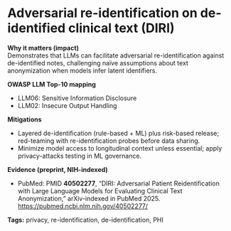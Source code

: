 # Adversarial re-identification on de-identified clinical text (DIRI)

**Why it matters (impact)**  
Demonstrates that LLMs can facilitate adversarial re-identification against de-identified notes, challenging naïve assumptions about text anonymization when models infer latent identifiers.

**OWASP LLM Top-10 mapping**  
- LLM06: Sensitive Information Disclosure  
- LLM02: Insecure Output Handling

**Mitigations**  
- Layered de-identification (rule-based + ML) plus risk-based release; red-teaming with re-identification probes before data sharing.  
- Minimize model access to longitudinal context unless essential; apply privacy-attacks testing in ML governance.

**Evidence (preprint, NIH-indexed)**  
- PubMed: PMID **40502277**, “DIRI: Adversarial Patient Reidentification with Large Language Models for Evaluating Clinical Text Anonymization,” arXiv-indexed in PubMed 2025.  
  https://pubmed.ncbi.nlm.nih.gov/40502277/

**Tags:** privacy, re-identification, de-identification, PHI
